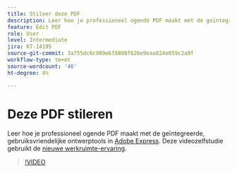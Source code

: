 ```yaml
---
title: Stileer deze PDF
description: Leer hoe je professioneel ogende PDF maakt met de geïntegreerde, gebruiksvriendelijke ontwerptools in Adobe Express
feature: Edit PDF
role: User
level: Intermediate
jira: KT-14195
source-git-commit: 3a755dc6c989e6f8890f626e9eaa824e059c2a9f
workflow-type: tm+mt
source-wordcount: '46'
ht-degree: 4%

---
```


# Deze PDF stileren

Leer hoe je professioneel ogende PDF maakt met de geïntegreerde, gebruiksvriendelijke ontwerptools in [Adobe Express](https://express.adobe.com). Deze videozelfstudie gebruikt de [nieuwe werkruimte-ervaring](new-workspace.md).

>[!VIDEO](https://video.tv.adobe.com/v/3425137?quality=12&learn=on&hidetitle=true)